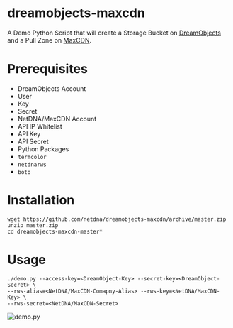 dreamobjects-maxcdn
===================

A Demo Python Script that will create a Storage Bucket on [DreamObjects](http://dreamhost.com/cloud/dreamobjects/) and a Pull Zone on [MaxCDN](http://www.maxcdn.com).

# Prerequisites
* DreamObjects Account 
 * User
 * Key
 * Secret
* NetDNA/MaxCDN Account
 * API IP Whitelist
 * API Key
 * API Secret
* Python Packages
 * `termcolor`
 * `netdnarws`
 * `boto`

# Installation

```shell
wget https://github.com/netdna/dreamobjects-maxcdn/archive/master.zip
unzip master.zip
cd dreamobjects-maxcdn-master* 
```

# Usage

```shell
./demo.py --access-key=<DreamObject-Key> --secret-key=<DreamObject-Secret> \
--rws-alias=<NetDNA/MaxCDN-Comapny-Alias> --rws-key=<NetDNA/MaxCDN-Key> \
--rws-secret=<NetDNA/MaxCDN-Secret>
```

![demo.py](https://raw.github.com/netdna/dreamobjects-maxcdn/master/demo.png)
